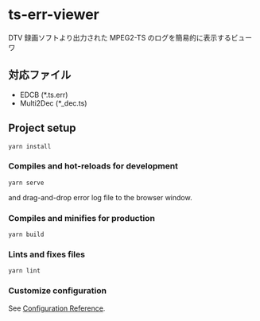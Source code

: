 # ts-err-viewer
DTV 録画ソフトより出力された MPEG2-TS のログを簡易的に表示するビューワ

## 対応ファイル
* EDCB (*.ts.err)
* Multi2Dec (*_dec.ts)

## Project setup
```
yarn install
```

### Compiles and hot-reloads for development
```
yarn serve
```
and drag-and-drop error log file to the browser window.

### Compiles and minifies for production
```
yarn build
```

### Lints and fixes files
```
yarn lint
```

### Customize configuration
See [Configuration Reference](https://cli.vuejs.org/config/).
